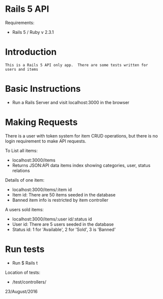 # Rails 5 API
Requirements:

* Rails 5 / Ruby v 2.3.1

# Introduction

	This is a Rails 5 API only app.  There are some tests written for users and items


# Basic Instructions

* Run a Rails Server and visit localhost:3000 in the browser


# Making Requests

There is a user with token system for item CRUD operations, but there is no login requirement to make API requests.

To List all items:

* localhost:3000/items
* Returns JSON:API data items index showing categories, user, status relations

Details of one item:

* localhost:3000/items/:item id
* Item id: There are 50 items seeded in the database
* Banned item info is restricted by item controller

A users sold items:

* localhost:3000/items/:user id/:status id
* User id: There are 5 users seeded in the database
* Status id: 1 for 'Available', 2 for 'Sold', 3 is 'Banned'


# Run tests

* Run $ Rails t


Location of tests:

* /test/controllers/


23/August/2016